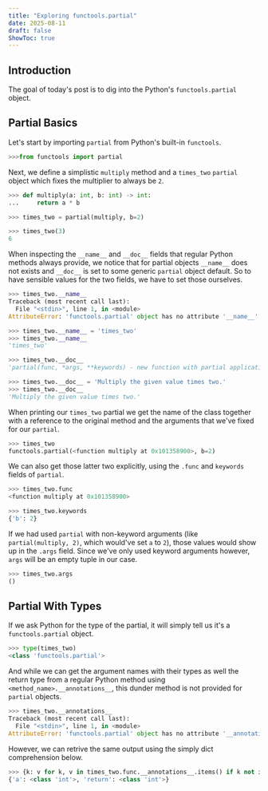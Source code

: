 ```yaml
---
title: "Exploring functools.partial"
date: 2025-08-11
draft: false
ShowToc: true
---
```


## Introduction

The goal of today's post is to dig into the Python's `functools.partial` object.

## Partial Basics

Let's start by importing `partial` from Python's built-in `functools`.

```python
>>>from functools import partial
```

Next, we define a simplistic `multiply` method and a `times_two` `partial` object which fixes the multiplier to always be `2`.

```python
>>> def multiply(a: int, b: int) -> int:
...     return a * b

>>> times_two = partial(multiply, b=2)

>>> times_two(3)
6
```

When inspecting the `__name__` and `__doc__` fields that regular Python methods always provide, we notice that for partial objects `__name__` does not exists and `__doc__` is set to some generic `partial` object default.
So to have sensible values for the two fields, we have to set those ourselves.

```python
>>> times_two.__name__
Traceback (most recent call last):
  File "<stdin>", line 1, in <module>
AttributeError: 'functools.partial' object has no attribute '__name__'. Did you mean: '__ne__'?

>>> times_two.__name__ = 'times_two'
>>> times_two.__name__
'times_two'

>>> times_two.__doc__
'partial(func, *args, **keywords) - new function with partial application\n    of the given arguments and keywords.\n'

>>> times_two.__doc__ = 'Multiply the given value times two.'
>>> times_two.__doc__
'Multiply the given value times two.'
```

When printing our `times_two` partial we get the name of the class together with a reference to the original method and the arguments that we've fixed for our `partial`.

```python
>>> times_two
functools.partial(<function multiply at 0x101358900>, b=2)
```

 We can also get those latter two explicitly, using the `.func` and `keywords` fields of `partial`.

```python
>>> times_two.func
<function multiply at 0x101358900>

>>> times_two.keywords
{'b': 2}
```

If we had used `partial` with non-keyword arguments (like `partial(multiply, 2)`, which would've set `a` to `2`), those values would show up in the `.args` field.
Since we've only used keyword arguments however, `args` will be an empty tuple in our case.

```python
>>> times_two.args
()
```

## Partial With Types

If we ask Python for the type of the partial, it will simply tell us it's a `functools.partial` object.

```python
>>> type(times_two)
<class 'functools.partial'>
```

And while we can get the argument names with their types as well the return type from a regular Python method using `<method_name>.__annotations__`, this dunder method is not provided for `partial` objects.

```python
>>> times_two.__annotations__
Traceback (most recent call last):
  File "<stdin>", line 1, in <module>
AttributeError: 'functools.partial' object has no attribute '__annotations__'
```

However, we can retrive the same output using the simply dict comprehension below.

```python
>>> {k: v for k, v in times_two.func.__annotations__.items() if k not in times_two.keywords}
{'a': <class 'int'>, 'return': <class 'int'>}
```
